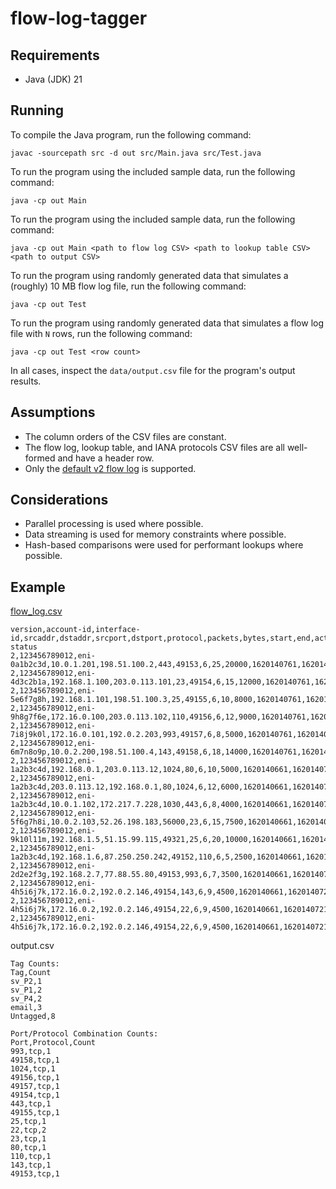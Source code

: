 # flow-log-tagger

## Requirements
* Java (JDK) 21

## Running
To compile the Java program, run the following command:
```
javac -sourcepath src -d out src/Main.java src/Test.java
```

To run the program using the included sample data, run the following command:
```
java -cp out Main
```

To run the program using the included sample data, run the following command:
```
java -cp out Main <path to flow log CSV> <path to lookup table CSV> <path to output CSV>
```

To run the program using randomly generated data that simulates a (roughly) 10 MB flow log file, run the following command:
```
java -cp out Test
```

To run the program using randomly generated data that simulates a flow log file with `N` rows, run the following command:
```
java -cp out Test <row count>
```

In all cases, inspect the `data/output.csv` file for the program's output results.

## Assumptions
* The column orders of the CSV files are constant.
* The flow log, lookup table, and IANA protocols CSV files are all well-formed and have a header row.
* Only the [default v2 flow log](https://docs.aws.amazon.com/vpc/latest/userguide/flow-log-records.html) is supported.

## Considerations
* Parallel processing is used where possible.
* Data streaming is used for memory constraints where possible.
* Hash-based comparisons were used for performant lookups where possible.

## Example
[flow_log.csv](data/flow_log.csv)
```
version,account-id,interface-id,srcaddr,dstaddr,srcport,dstport,protocol,packets,bytes,start,end,action,log-status
2,123456789012,eni-0a1b2c3d,10.0.1.201,198.51.100.2,443,49153,6,25,20000,1620140761,1620140821,ACCEPT,OK
2,123456789012,eni-4d3c2b1a,192.168.1.100,203.0.113.101,23,49154,6,15,12000,1620140761,1620140821,REJECT,OK
2,123456789012,eni-5e6f7g8h,192.168.1.101,198.51.100.3,25,49155,6,10,8000,1620140761,1620140821,ACCEPT,OK
2,123456789012,eni-9h8g7f6e,172.16.0.100,203.0.113.102,110,49156,6,12,9000,1620140761,1620140821,ACCEPT,OK
2,123456789012,eni-7i8j9k0l,172.16.0.101,192.0.2.203,993,49157,6,8,5000,1620140761,1620140821,ACCEPT,OK
2,123456789012,eni-6m7n8o9p,10.0.2.200,198.51.100.4,143,49158,6,18,14000,1620140761,1620140821,ACCEPT,OK
2,123456789012,eni-1a2b3c4d,192.168.0.1,203.0.113.12,1024,80,6,10,5000,1620140661,1620140721,ACCEPT,OK
2,123456789012,eni-1a2b3c4d,203.0.113.12,192.168.0.1,80,1024,6,12,6000,1620140661,1620140721,ACCEPT,OK
2,123456789012,eni-1a2b3c4d,10.0.1.102,172.217.7.228,1030,443,6,8,4000,1620140661,1620140721,ACCEPT,OK
2,123456789012,eni-5f6g7h8i,10.0.2.103,52.26.198.183,56000,23,6,15,7500,1620140661,1620140721,REJECT,OK
2,123456789012,eni-9k10l11m,192.168.1.5,51.15.99.115,49321,25,6,20,10000,1620140661,1620140721,ACCEPT,OK
2,123456789012,eni-1a2b3c4d,192.168.1.6,87.250.250.242,49152,110,6,5,2500,1620140661,1620140721,ACCEPT,OK
2,123456789012,eni-2d2e2f3g,192.168.2.7,77.88.55.80,49153,993,6,7,3500,1620140661,1620140721,ACCEPT,OK
2,123456789012,eni-4h5i6j7k,172.16.0.2,192.0.2.146,49154,143,6,9,4500,1620140661,1620140721,ACCEPT,OK
2,123456789012,eni-4h5i6j7k,172.16.0.2,192.0.2.146,49154,22,6,9,4500,1620140661,1620140721,ACCEPT,OK
2,123456789012,eni-4h5i6j7k,172.16.0.2,192.0.2.146,49154,22,6,9,4500,1620140661,1620140721,ACCEPT,OK
```

output.csv
```
Tag Counts:
Tag,Count
sv_P2,1
sv_P1,2
sv_P4,2
email,3
Untagged,8

Port/Protocol Combination Counts:
Port,Protocol,Count
993,tcp,1
49158,tcp,1
1024,tcp,1
49156,tcp,1
49157,tcp,1
49154,tcp,1
443,tcp,1
49155,tcp,1
25,tcp,1
22,tcp,2
23,tcp,1
80,tcp,1
110,tcp,1
143,tcp,1
49153,tcp,1
```
